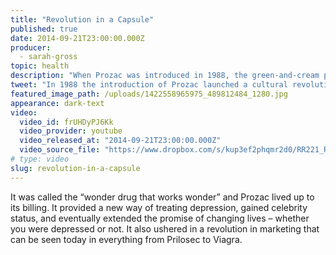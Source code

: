 ```yaml
---
title: "Revolution in a Capsule"
published: true
date: 2014-09-21T23:00:00.000Z
producer:
  - sarah-gross
topic: health
description: "When Prozac was introduced in 1988, the green-and-cream pill to treat depression launched a cultural revolution that continues to echo."
tweet: "In 1988 the introduction of Prozac launched a cultural revolution that still echoes today. "
featured_image_path: /uploads/1422558965975_489812484_1280.jpg
appearance: dark-text
video:
  video_id: frUHDyPJ6Kk
  video_provider: youtube
  video_released_at: "2014-09-21T23:00:00.000Z"
  video_source_file: "https://www.dropbox.com/s/kup3ef2phqmr2d0/RR221_RR_MASTER_11_12_2015_PROZAC-Yahoo%20Master.mov?dl=0"
# type: video
slug: revolution-in-a-capsule
---
```


It was called the “wonder drug that works wonder” and Prozac lived up to its billing. It provided a new way of treating depression, gained celebrity status, and eventually extended the promise of changing lives – whether you were depressed or not. It also ushered in a revolution in marketing that can be seen today in everything from Prilosec to Viagra.

